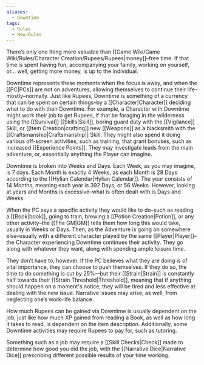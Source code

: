 ```yaml
---
aliases:
  - Downtime
tags:
  - Rules
  - New-Rules
---
```

There’s only one thing more valuable than [[Game Wiki/Game Wiki/Rules/Character Creation/Rupees/Rupees|money]]–free time. If that time is spent having fun, accompanying your family, working on yourself, or… well, getting more money, is up to the individual.

Downtime represents these moments when the focus is away, and when the [[PC|PCs]] are not on adventures, allowing themselves to continue their life–mostly–normally. Just like Rupees, Downtime is something of a currency that can be spent on certain things–by a [[Character|Character]] deciding what to do with their Downtime. For example, a Character with Downtime might work their job to get Rupees, if that be foraging in the wilderness using the [[Survival]] [[Skills|Skill]], boring guard duty with the [[Vigilance]] Skill, or [[Item Creation|crafting]] new [[Weapons]] as a blacksmith with the [[Craftsmanship|Craftsmanship]] Skill. They might also spend it doing various off-screen activities, such as training, that grant bonuses, such as increased [[Experience Points]]. They may investigate leads from the main adventure, or, essentially anything the Player can imagine.

Downtime is broken into Weeks and Days. Each Week, as you may imagine, is 7 days. Each Month is exactly 4 Weeks, as each Month is 28 Days according to the [[Hylian Calendar|Hylian Calendar]]. The year consists of 14 Months, meaning each year is 392 Days, or 56 Weeks. However, looking at years and Months is excessive–what is often dealt with is Days and Weeks.

When the PC says a specific activity they would like to do–such as reading a [[Book|book]], going to train, brewing a [[Potion Creation|Potion]], or any other activity–the [[The GM|GM]] tells them how long this would take, usually in Weeks or Days. Then, as the Adventure is going on somewhere else–usually with a different character played by the same [[Player|Player]]–the Character experiencing Downtime continues their activity. They go along with whatever they want, along with spending ample leisure time.
  
They don’t have to, however. If the PC believes what they are doing is of vital importance, they can choose to push themselves. If they do so, the time to do something is cut by 25%--but their [[Strain|Strain]] is constantly half towards their [[Strain Threshold|Threshold]], meaning that if anything should happen on a moment's notice, they will be tired and less effective at dealing with the new issue. Narrative issues may arise, as well, from neglecting one’s work-life balance.

How much Rupees can be gained via Downtime is usually dependent on the job, just like how much XP gained from reading a Book, as well as how long it takes to read, is dependent on the item description. Additionally, some Downtime activities may require Rupees to pay for, such as tutoring. 

Something such as a job may require a [[Skill Checks|Check]] made to determine how good you did the job, with the [[Narrative Dice|Narrative Dice]] prescribing different possible results of your time working.